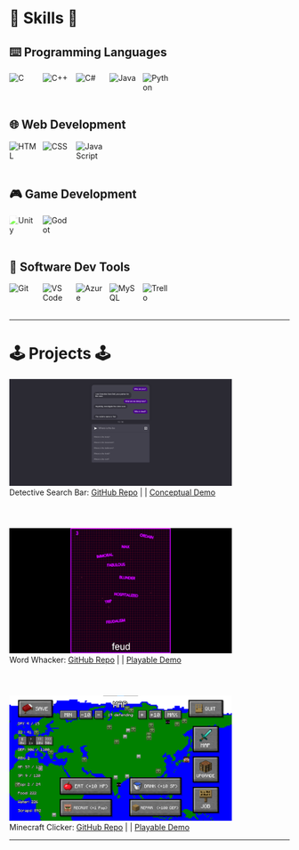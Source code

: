 # 👾 Skills 👾

## ⌨️ Programming Languages
<img align="left" alt="C" width="50px" style="padding-right:10px;" src="https://cdn.jsdelivr.net/gh/devicons/devicon@latest/icons/c/c-original.svg" />
<img align="left" alt="C++" width="50px" style="padding-right:10px;" src="https://cdn.jsdelivr.net/gh/devicons/devicon@latest/icons/cplusplus/cplusplus-original.svg" />
<img align="left" alt="C#" width="50px" style="padding-right:10px;" src="https://cdn.jsdelivr.net/gh/devicons/devicon@latest/icons/csharp/csharp-original.svg" />
<img align="left" alt="Java" width="50px" style="padding-right:10px;" src="https://cdn.jsdelivr.net/gh/devicons/devicon@latest/icons/java/java-original.svg" />
<img align="left" alt="Python" width="50px" style="padding-right:10px;" src="https://cdn.jsdelivr.net/gh/devicons/devicon@latest/icons/python/python-original.svg" />
          
<br><br><br>

## 🌐 Web Development
<img align="left" alt="HTML" width="50px" style="padding-right:10px;" src="https://cdn.jsdelivr.net/gh/devicons/devicon@latest/icons/html5/html5-original.svg" />
<img align="left" alt="CSS" width="50px" style="padding-right:10px;" src="https://cdn.jsdelivr.net/gh/devicons/devicon@latest/icons/css3/css3-original.svg" />
<img align="left" alt="JavaScript" width="50px" style="padding-right:10px;" src="https://cdn.jsdelivr.net/gh/devicons/devicon@latest/icons/javascript/javascript-original.svg" />
<br><br><br>

## 🎮 Game Development
<img align="left" alt="Unity" width="50px" style="padding-right:10px; filter:brightness(1.5);" src="https://cdn.jsdelivr.net/gh/devicons/devicon@latest/icons/unity/unity-original.svg" />
<img align="left" alt="Godot" width="50px" style="padding-right:10px;" src="https://cdn.jsdelivr.net/gh/devicons/devicon@latest/icons/godot/godot-original.svg" />
<br><br><br>

## 🧰 Software Dev Tools
<img align="left" alt="Git" width="50px" style="padding-right:10px;" src="https://cdn.jsdelivr.net/gh/devicons/devicon@latest/icons/git/git-original.svg" />
<img align="left" alt="VS Code" width="50px" style="padding-right:10px;" src="https://cdn.jsdelivr.net/gh/devicons/devicon@latest/icons/vscode/vscode-original.svg" />
<img align="left" alt="Azure" width="50px" style="padding-right:10px;" src="https://cdn.jsdelivr.net/gh/devicons/devicon@latest/icons/azure/azure-original.svg" />
<img align="left" alt="MySQL" width="50px" style="padding-right:10px;" src="https://cdn.jsdelivr.net/gh/devicons/devicon@latest/icons/mysql/mysql-original.svg" />
<img align="left" alt="Trello" width="50px" style="padding-right:10px;" src="https://cdn.jsdelivr.net/gh/devicons/devicon@latest/icons/trello/trello-original.svg" />
<br><br><br>

<!-- ## 💻 Random
<img align="left" alt="Windows" width="50px" style="padding-right:10px;" src="https://cdn.jsdelivr.net/gh/devicons/devicon@latest/icons/windows11/windows11-original.svg" />
<img align="left" alt="Linux" width="50px" style="padding-right:10px;" src="https://cdn.jsdelivr.net/gh/devicons/devicon@latest/icons/linux/linux-original.svg" />
<img align="left" alt="Chrome" width="50px" style="padding-right:10px;" src="https://cdn.jsdelivr.net/gh/devicons/devicon@latest/icons/chrome/chrome-original.svg" />
<img align="left" alt="Firefox" width="50px" style="padding-right:10px;" src="https://cdn.jsdelivr.net/gh/devicons/devicon@latest/icons/firefox/firefox-original.svg" />
<img align="left" alt="Canva" width="50px" style="padding-right:10px;" src="https://cdn.jsdelivr.net/gh/devicons/devicon@latest/icons/canva/canva-original.svg" />
<img align="left" alt="Confluence" width="50px" style="padding-right:10px;" src="https://cdn.jsdelivr.net/gh/devicons/devicon@latest/icons/confluence/confluence-original.svg" />
<img align="left" alt="Slack" width="50px" style="padding-right:10px;" src="https://cdn.jsdelivr.net/gh/devicons/devicon@latest/icons/slack/slack-original.svg" />
<img align="left" alt="GIMP" width="50px" style="padding-right:10px;" src="https://cdn.jsdelivr.net/gh/devicons/devicon@latest/icons/gimp/gimp-original.svg" />
<img align="left" alt="Notion" width="50px" style="padding-right:10px;" src="https://cdn.jsdelivr.net/gh/devicons/devicon@latest/icons/notion/notion-original.svg" />
<img align="left" alt="PyTorch" width="50px" style="padding-right:10px;" src="https://cdn.jsdelivr.net/gh/devicons/devicon@latest/icons/pytorch/pytorch-original.svg" />
<br><br><br> -->

---

# 🕹️ Projects 🕹️
<a href="https://keyuhara.github.io/DetectiveSearchBar/" rel="noopener noreferrer nofollow" target="_blank">
   <img alt="Detective Search Bar" width="400px" style="padding-right:10px;" title="Click here for demo!" 
     src="https://raw.githubusercontent.com/Keyuhara/DetectiveSearchBar/main/Screenshots/demo.png"/></a>
<br>
<figcaption>Detective Search Bar: <a href="https://github.com/Keyuhara/DetectiveSearchBar">GitHub Repo</a> | | <a href="https://keyuhara.github.io/DetectiveSearchBar/">Conceptual Demo</a> </figcaption>

#

<br>
<a href="https://keyuhara.github.io/WordWhacker/" rel="noopener noreferrer nofollow" target="_blank">
   <img alt="Word Whacker" width="400px" style="padding-right:10px;" title="Click to play!" 
     src="https://raw.githubusercontent.com/Keyuhara/WordWhacker/main/Screenshots/gameplay.PNG"/></a>
<br>
<figcaption>Word Whacker: <a href="https://github.com/Keyuhara/WordWhacker">GitHub Repo</a> | | <a href="https://keyuhara.github.io/WordWhacker/">Playable Demo</a> </figcaption>

#

<br>
<a href="https://keyuhara.github.io/MinecraftClicker/" rel="noopener noreferrer nofollow" target="_blank">
   <img alt="Minecraft Clicker" width="400px" style="padding-right:10px;" title="Click to play!" 
     src="https://raw.githubusercontent.com/Keyuhara/MinecraftClicker/main/Screenshots/gameplay.png"/></a>
<br>
<figcaption>Minecraft Clicker: <a href="https://github.com/Keyuhara/MinecraftClicker">GitHub Repo</a> | | <a href="https://keyuhara.github.io/MinecraftClicker/">Playable Demo</a> </figcaption>

---
